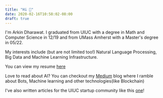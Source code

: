 ```yaml
---
title: "Hi 👋"
date: 2020-02-16T10:58:02-08:00
draft: true
---
```


I'm Arkin Dharawat. I graduated from UIUC with a degree in Math and Computer Science in 12/19 and from UMass Amherst with a Master's degree in 05/22. 
<!-- I am currently working at TikTok as a part of their Search team.  -->

My interests include (but are not limited too!) Natural Language Processing, Big Data and Machine Learning Infrastructure.

You can view my resume [here](https://drive.google.com/file/d/1eGTAfzbeq45V2k37HUmQxS7IwpX_Va9U/view?usp=sharing)  

Love to read about AI? You can checkout my [Medium](https://medium.com/@arkindharawat) blog where I ramble about Bots, Machine learning and other technologies(like Blockchain)  

I've also written articles for the UIUC startup community like this [one](https://medium.com/@dormroomfund/how-to-start-a-startup-uiuc-40cd679447b0)!
